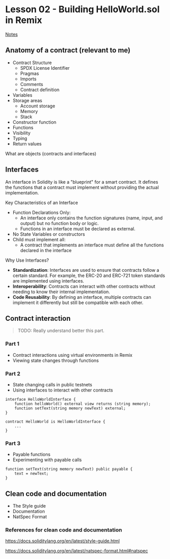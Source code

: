 # Lesson 02 - Building HelloWorld.sol in Remix

[Notes](https://github.com/Encode-Club-Solidity-Bootcamp/Lesson-02)

## Anatomy of a contract (relevant to me)

- Contract Structure
  - SPDX License Identifier
  - Pragmas
  - Imports
  - Comments
  - Contract definition
- Variables
- Storage areas
  - Account storage
  - Memory
  - Stack
- Constructor function
- Functions
- Visibility
- Typing
- Return values

What are objects (contracts and interfaces)

## Interfaces

An interface in Solidity is like a "blueprint" for a smart contract. It defines the functions that a contract must implement without providing the actual implementation.

Key Characteristics of an Interface

- Function Declarations Only:
  - An interface only contains the function signatures (name, input, and output) but no function body or logic.
  - Functions in an interface must be declared as external.
- No State Variables or constructors
- Child must implement all:
  - A contract that implements an interface must define all the functions declared in the interface

Why Use Interfaces?

- **Standardization**: Interfaces are used to ensure that contracts follow a certain standard. For example, the ERC-20 and ERC-721 token standards are implemented using interfaces.
- **Interoperability**: Contracts can interact with other contracts without needing to know their internal implementation.
- **Code Reusability**: By defining an interface, multiple contracts can implement it differently but still be compatible with each other.

## Contract interaction

> TODO: Really understand better this part.

### Part 1

- Contract interactions using virtual environments in Remix
- Viewing state changes through functions

### Part 2

- State changing calls in public testnets
- Using interfaces to interact with other contracts

```solidity
interface HelloWorldInterface {
    function helloWorld() external view returns (string memory);
    function setText(string memory newText) external;
}

contract HelloWorld is HelloWorldInterface {
    ...
}
```

### Part 3

- Payable functions
- Experimenting with payable calls

```solidity
function setText(string memory newText) public payable {
    text = newText;
}
```

## Clean code and documentation

- The Style guide
- Documentation
- NatSpec Format

### References for clean code and documentation

<https://docs.soliditylang.org/en/latest/style-guide.html>

<https://docs.soliditylang.org/en/latest/natspec-format.html#natspec>
